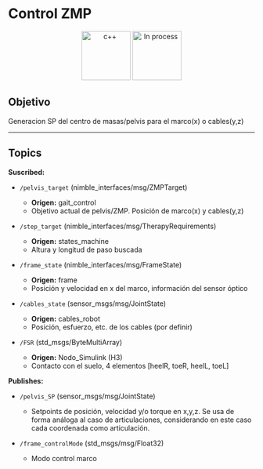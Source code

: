 # Control ZMP

<div align="center">
    <img width=100px src="https://img.shields.io/badge/lenguage-%20c++-blue" alt="c++">
    <img width=100px src="https://img.shields.io/badge/status-in%20process-orange" alt="In process">
</div>

## Objetivo

Generacion SP del centro de masas/pelvis para el marco(x) o cables(y,z)



---

## Topics

**Suscribed:**

- `/pelvis_target` (nimble_interfaces/msg/ZMPTarget)
  - **Origen:** gait_control
  - Objetivo actual de pelvis/ZMP. Posición de marco(x) y cables(y,z)

- `/step_target` (nimble_interfaces/msg/TherapyRequirements)
  - **Origen:** states_machine
  - Altura y longitud de paso buscada 

- `/frame_state` (nimble_interfaces/msg/FrameState)
  - **Origen:** frame
  - Posición y velocidad en x del marco, información del sensor óptico
  
- `/cables_state` (sensor_msgs/msg/JointState)
  - **Origen:** cables_robot
  - Posición, esfuerzo, etc. de los cables (por definir)

- `/FSR` (std_msgs/ByteMultiArray)
  - **Origen:** Nodo_Simulink (H3)
  - Contacto con el suelo, 4 elementos [heelR, toeR, heelL, toeL] 

**Publishes:**

- `/pelvis_SP` (sensor_msgs/msg/JointState)
  - Setpoints de posición, velocidad y/o torque en x,y,z. Se usa de forma análoga al caso de articulaciones, considerando en este caso cada coordenada como articulación.
  
- `/frame_controlMode` (std_msgs/msg/Float32)
  - Modo control marco
